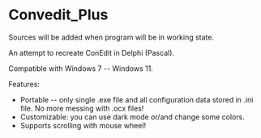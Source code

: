 # Convedit_Plus

Sources will be added when program will be in working state.

An attempt to recreate ConEdit in Delphi (Pascal). 

Compatible with Windows 7 -- Windows 11. 

Features:
* Portable -- only single .exe file and all configuration data stored in .ini file. No more messing with .ocx files!
* Customizable: you can use dark mode or/and change some colors.
* Supports scrolling with mouse wheel!
